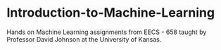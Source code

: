 # Introduction-to-Machine-Learning

Hands on Machine Learning assignments from EECS - 658 taught by Professor David Johnson at the University of Kansas. 
